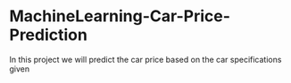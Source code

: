 # MachineLearning-Car-Price-Prediction
In this project we will  predict the car price based on the car specifications given
